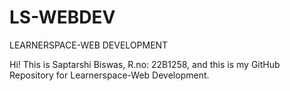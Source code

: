 # LS-WEBDEV
LEARNERSPACE-WEB DEVELOPMENT

Hi! This is Saptarshi Biswas, R.no: 22B1258, and this is my GitHub Repository for Learnerspace-Web Development.
